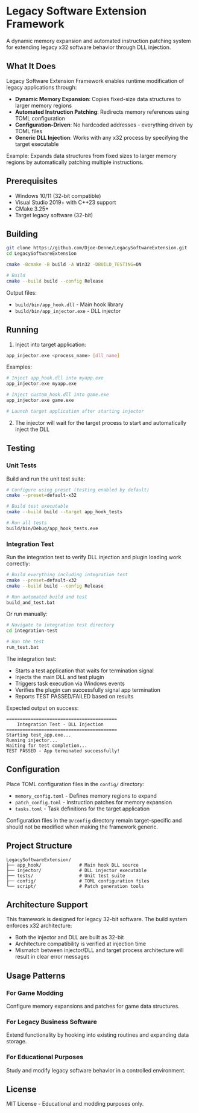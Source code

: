 # Legacy Software Extension Framework

A dynamic memory expansion and automated instruction patching system for extending legacy x32 software behavior through DLL injection.

## What It Does

Legacy Software Extension Framework enables runtime modification of legacy applications through:

- **Dynamic Memory Expansion**: Copies fixed-size data structures to larger memory regions
- **Automated Instruction Patching**: Redirects memory references using TOML configuration
- **Configuration-Driven**: No hardcoded addresses - everything driven by TOML files
- **Generic DLL Injection**: Works with any x32 process by specifying the target executable

Example: Expands data structures from fixed sizes to larger memory regions by automatically patching multiple instructions.

## Prerequisites

- Windows 10/11 (32-bit compatible)
- Visual Studio 2019+ with C++23 support  
- CMake 3.25+
- Target legacy software (32-bit)

## Building

```bash
git clone https://github.com/Djoe-Denne/LegacySoftwareExtension.git
cd LegacySoftwareExtension

cmake -Bcmake -B build -A Win32 -DBUILD_TESTING=ON

# Build
cmake --build build --config Release
```

Output files:
- `build/bin/app_hook.dll` - Main hook library
- `build/bin/app_injector.exe` - DLL injector

## Running

1. Inject into target application:
```bash
app_injector.exe <process_name> [dll_name]
```

Examples:
```bash
# Inject app_hook.dll into myapp.exe
app_injector.exe myapp.exe

# Inject custom_hook.dll into game.exe
app_injector.exe game.exe

# Launch target application after starting injector
```

2. The injector will wait for the target process to start and automatically inject the DLL

## Testing

### Unit Tests

Build and run the unit test suite:

```bash
# Configure using preset (testing enabled by default)
cmake --preset=default-x32

# Build test executable
cmake --build build --target app_hook_tests

# Run all tests
build/bin/Debug/app_hook_tests.exe
```

### Integration Test

Run the integration test to verify DLL injection and plugin loading work correctly:

```bash
# Build everything including integration test
cmake --preset=default-x32
cmake --build build --config Release

# Run automated build and test
build_and_test.bat
```

Or run manually:

```bash
# Navigate to integration test directory
cd integration-test

# Run the test
run_test.bat
```

The integration test:
- Starts a test application that waits for termination signal
- Injects the main DLL and test plugin
- Triggers task execution via Windows events
- Verifies the plugin can successfully signal app termination
- Reports TEST PASSED/FAILED based on results

Expected output on success:
```
=========================================
    Integration Test - DLL Injection
=========================================
Starting test_app.exe...
Running injector...
Waiting for test completion...
TEST PASSED - App terminated successfully!
```

## Configuration

Place TOML configuration files in the `config/` directory:

- `memory_config.toml` - Defines memory regions to expand
- `patch_config.toml` - Instruction patches for memory expansion
- `tasks.toml` - Task definitions for the target application

Configuration files in the `@/config` directory remain target-specific and should not be modified when making the framework generic.

## Project Structure

```
LegacySoftwareExtension/
├── app_hook/              # Main hook DLL source
├── injector/              # DLL injector executable
├── tests/                 # Unit test suite
├── config/                # TOML configuration files
└── script/                # Patch generation tools
```

## Architecture Support

This framework is designed for legacy 32-bit software. The build system enforces x32 architecture:

- Both the injector and DLL are built as 32-bit
- Architecture compatibility is verified at injection time
- Mismatch between injector/DLL and target process architecture will result in clear error messages

## Usage Patterns

### For Game Modding
Configure memory expansions and patches for game data structures.

### For Legacy Business Software
Extend functionality by hooking into existing routines and expanding data storage.

### For Educational Purposes
Study and modify legacy software behavior in a controlled environment.

## License

MIT License - Educational and modding purposes only. 